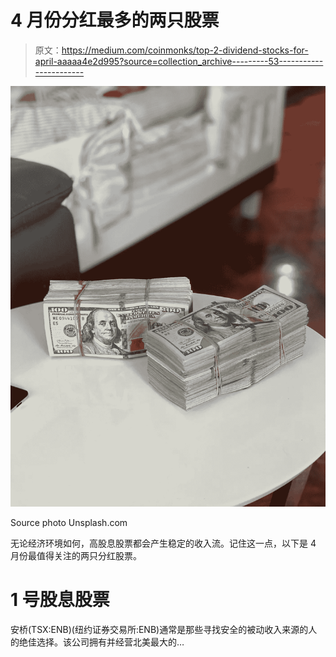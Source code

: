 # 4 月份分红最多的两只股票

> 原文：<https://medium.com/coinmonks/top-2-dividend-stocks-for-april-aaaaa4e2d995?source=collection_archive---------53----------------------->

![](img/2ed895664322ba65692e1e7b9c445da7.png)

Source photo Unsplash.com

无论经济环境如何，高股息股票都会产生稳定的收入流。记住这一点，以下是 4 月份最值得关注的两只分红股票。

# 1 号股息股票

安桥(TSX:ENB)(纽约证券交易所:ENB)通常是那些寻找安全的被动收入来源的人的绝佳选择。该公司拥有并经营北美最大的…